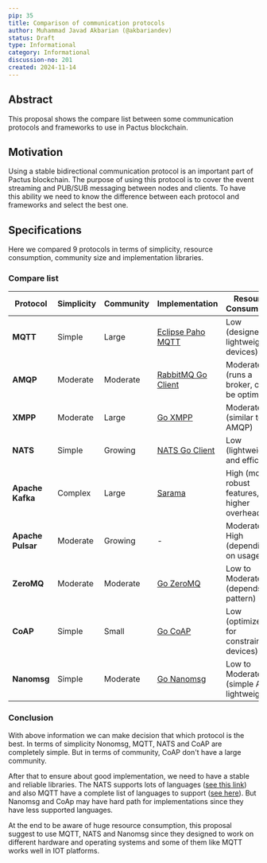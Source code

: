 ```yaml
---
pip: 35
title: Comparison of communication protocols
author: Muhammad Javad Akbarian (@akbariandev)
status: Draft
type: Informational
category: Informational
discussion-no: 201
created: 2024-11-14
---
```


## Abstract

This proposal shows the compare list between some communication protocols and frameworks to use in Pactus blockchain.

## Motivation

Using a stable bidirectional communication protocol is an important part of Pactus blockchain.
The purpose of using this protocol is to cover the event streaming and PUB/SUB messaging between nodes and clients.
To have this ability we need to know the difference between each protocol and frameworks and select the best one.

## Specifications

Here we compared 9 protocols in terms of simplicity, resource consumption, community size and implementation libraries.

### Compare list

| Protocol                   | Simplicity        | Community | Implementation                                                   | Resource Consumption          |
|----------------------------|------------------|-------------------------|------------------------------------------------------------------|-------------------------------|
| **MQTT**                   | Simple           | Large                   | [Eclipse Paho MQTT](https://github.com/eclipse/paho.mqtt.golang) | Low (designed for lightweight devices) |
| **AMQP**                   | Moderate         | Moderate                | [RabbitMQ Go Client](https://github.com/streadway/amqp)          | Moderate (runs a broker, can be optimized) |
| **XMPP**                   | Moderate         | Large                   | [Go XMPP](https://mellium.im)                                    | Moderate (similar to AMQP)   |
| **NATS**                   | Simple           | Growing                 | [NATS Go Client](https://github.com/nats-io/nats.go)             | Low (lightweight and efficient) |
| **Apache Kafka**           | Complex          | Large                   | [Sarama](https://github.com/Shopify/sarama)                      | High (more robust features, higher overhead) |
| **Apache Pulsar**          | Moderate         | Growing                 | -                                                                | Moderate to High (depending on usage) |
| **ZeroMQ**                 | Moderate         | Moderate                | [Go ZeroMQ](https://github.com/pebbe/zmq4)                       | Low to Moderate (depends on pattern) |
| **CoAP**                   | Simple           | Small                   | [Go CoAP](https://github.com/go-ocf/go-coap)                     | Low (optimized for constrained devices) |
| **Nanomsg**                | Simple           | Moderate       | [Go Nanomsg](https://github.com/nanomsg/nanomsg)                 | Low to Moderate (simple API, lightweight) |

### Conclusion

With above information we can make decision that which protocol is the best.
In terms of simplicity Nonomsg, MQTT, NATS and CoAP are completely simple. But in terms of community, CoAP don't have
a large community.

After that to ensure about good implementation, we need to have a stable and reliable libraries.
The NATS supports lots of languages ([see this link](https://nats.io/download/)) and also MQTT have a complete list of
languages to support ([see here](https://mqtt.org/software/)). But Nanomsg and CoAp may have hard path for
implementations since they have less supported languages.

At the end to be aware of huge resource consumption, this proposal suggest to use MQTT, NATS and Nanomsg since they
designed to work on different hardware and operating systems and some of them like MQTT works well in IOT platforms.
